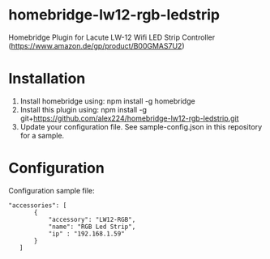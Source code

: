 # homebridge-lw12-rgb-ledstrip

Homebridge Plugin for Lacute LW-12 Wifi LED Strip Controller (https://www.amazon.de/gp/product/B00GMAS7U2)

# Installation

1. Install homebridge using: npm install -g homebridge
2. Install this plugin using: npm install -g git+https://github.com/alex224/homebridge-lw12-rgb-ledstrip.git
3. Update your configuration file. See sample-config.json in this repository for a sample. 

# Configuration

Configuration sample file:

 ```
"accessories": [
		{
			"accessory": "LW12-RGB",
			"name": "RGB Led Strip",
			"ip" : "192.168.1.59"
		}
    ]

```
